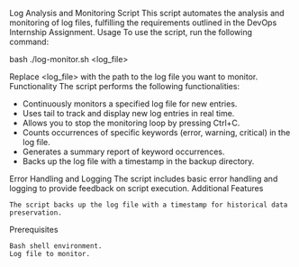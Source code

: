 Log Analysis and Monitoring Script
This script automates the analysis and monitoring of log files, fulfilling the requirements outlined in the DevOps Internship Assignment.
Usage
To use the script, run the following command:

bash
        ./log-monitor.sh <log_file>

Replace <log_file> with the path to the log file you want to monitor.
Functionality
The script performs the following functionalities:

   * Continuously monitors a specified log file for new entries.
   * Uses tail to track and display new log entries in real time.
   * Allows you to stop the monitoring loop by pressing Ctrl+C.
   * Counts occurrences of specific keywords (error, warning, critical) in the log file.
   * Generates a summary report of keyword occurrences.
   * Backs up the log file with a timestamp in the backup directory.

Error Handling and Logging
The script includes basic error handling and logging to provide feedback on script execution.
Additional Features

    The script backs up the log file with a timestamp for historical data preservation.

Prerequisites

    Bash shell environment.
    Log file to monitor.
